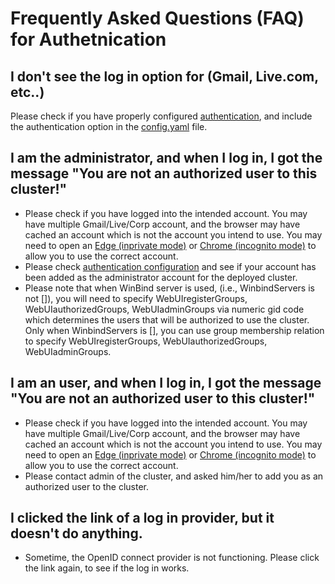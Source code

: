 # Frequently Asked Questions (FAQ) for Authetnication

## I don't see the log in option for (Gmail, Live.com, etc..)

Please check if you have properly configured [authentication](../authentication/Readme.md), and include the authentication option in the [config.yaml](../configuration/Readme.md) file. 

## I am the administrator, and when I log in, I got the message "You are not an authorized user to this cluster!"

* Please check if you have logged into the intended account. You may have multiple Gmail/Live/Corp account, and the browser may have cached an account which is not the account you intend to use. You may need to open an [Edge (inprivate mode)](https://support.microsoft.com/en-us/help/4026200/windows-browse-inprivate-in-microsoft-edge) or [Chrome (incognito mode)](https://support.google.com/chrome/answer/95464?co=GENIE.Platform%3DAndroid&hl=en) to allow you to use the correct account. 
* Please check [authentication configuration](../authentication/Readme.md) and see if your account has been added as the administrator account for the deployed cluster. 
* Please note that when WinBind server is used, (i.e., WinbindServers is not []), you will need to specify WebUIregisterGroups, WebUIauthorizedGroups, WebUIadminGroups via numeric gid code which determines the users that will be authorized to use the cluster. Only when WinbindServers is [], you can use group membership relation to specify WebUIregisterGroups, WebUIauthorizedGroups, WebUIadminGroups. 

## I am an user, and when I log in, I got the message "You are not an authorized user to this cluster!"

* Please check if you have logged into the intended account. You may have multiple Gmail/Live/Corp account, and the browser may have cached an account which is not the account you intend to use. You may need to open an [Edge (inprivate mode)](https://support.microsoft.com/en-us/help/4026200/windows-browse-inprivate-in-microsoft-edge) or [Chrome (incognito mode)](https://support.google.com/chrome/answer/95464?co=GENIE.Platform%3DAndroid&hl=en) to allow you to use the correct account. 
* Please contact admin of the cluster, and asked him/her to add you as an authorized user to the cluster. 

## I clicked the link of a log in provider, but it doesn't do anything. 

* Sometime, the OpenID connect provider is not functioning. Please click the link again, to see if the log in works. 
 